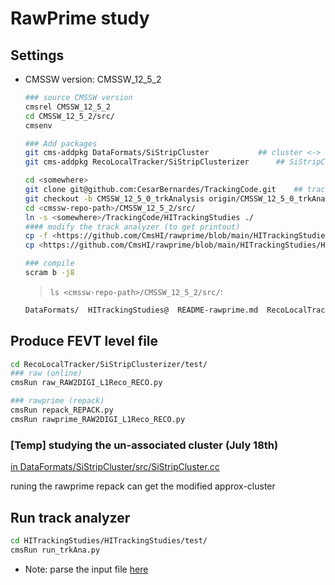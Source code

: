 # RawPrime study

## Settings
- CMSSW version: CMSSW_12_5_2
	```bash
	### source CMSSW version
	cmsrel CMSSW_12_5_2
	cd CMSSW_12_5_2/src/
	cmsenv

	### Add packages
	git cms-addpkg DataFormats/SiStripCluster 			## cluster <-> approx cluster
	git cms-addpkg RecoLocalTracker/SiStripClusterizer		## SiStripClusterizer

	cd <somewhere>
	git clone git@github.com:CesarBernardes/TrackingCode.git 	## track analyzer
	git checkout -b CMSSW_12_5_0_trkAnalysis origin/CMSSW_12_5_0_trkAnalysis 
	cd <cmssw-repo-path>/CMSSW_12_5_2/src/
	ln -s <somewhere>/TrackingCode/HITrackingStudies ./
	#### modify the track analyzer (to get printout)
	cp -f <https://github.com/CmsHI/rawprime/blob/main/HITrackingStudies/AnalyzerCode/TrackAnalyzer.cc> HITrackingStudies/AnalyzerCode/src/TrackAnalyzer.cc
	cp <https://github.com/CmsHI/rawprime/blob/main/HITrackingStudies/HITrackingStudies/run_trkAna.py> HITrackingStudies/HITrackingStudies/test/

	### compile
	scram b -j8 
	```

	> `ls <cmssw-repo-path>/CMSSW_12_5_2/src/`:
 
	```bash
	DataFormats/  HITrackingStudies@  README-rawprime.md  RecoLocalTracker/
	```

## Produce FEVT level file
```bash
cd RecoLocalTracker/SiStripClusterizer/test/
### raw (online)
cmsRun raw_RAW2DIGI_L1Reco_RECO.py

### rawprime (repack)
cmsRun repack_REPACK.py
cmsRun rawprime_RAW2DIGI_L1Reco_RECO.py
```

### [Temp] studying the un-associated cluster (July 18th)
[in DataFormats/SiStripCluster/src/SiStripCluster.cc](https://github.com/janice-cat/cmssw/commit/7502e043d8baa7c3d2817e29b734300df8bbdf17#diff-6d30f00290537b874138bf32e5d7123442b7cac0a3bb907fbcd84dc8a2a4e7aaR25-R37)

runing the rawprime repack can get the modified approx-cluster


## Run track analyzer
```bash
cd HITrackingStudies/HITrackingStudies/test/
cmsRun run_trkAna.py
```
- Note: parse the input file [here](https://github.com/CmsHI/rawprime/blob/main/HITrackingStudies/HITrackingStudies/run_trkAna.py#L26)



